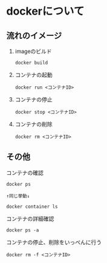 # dockerについて

## 流れのイメージ

1. imageのビルド
    ```
    docker build
    ```
1. コンテナの起動
    ```
    docker run <コンテナID>
    ```
1. コンテナの停止
    ```
    docker stop <コンテナID>
    ```
1. コンテナの削除
    ```
    docker rm <コンテナID>
    ```

## その他

コンテナの確認
```
docker ps 

↑同じ挙動↓

docker container ls
```

コンテナの詳細確認
```
docker ps -a
```

コンテナの停止、削除をいっぺんに行う
```
docker rm -f <コンテナID>
```


